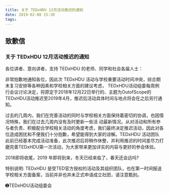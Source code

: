 ```yaml
---
title: 关于 TEDxHDU 12月活动推迟的通知
date: 2019-02-08 15:30
tags: 
---
```


## 致歉信

<!-- more -->

### 关于 TEDxHDU 12月活动推迟的通知

各位讲者、意向讲者，支持 TEDxHDU 的老师、同学和社会各届人士：

非常抱歉地通知各位，因此次 TEDxHDU 活动与学校重要活动时间冲突，综合期末复习安排等各种因素和学校相关方面的建议考虑， TEDxHDU活动组委每周例行会议讨论决定，将原定于2018年12月22日举行的、主题为OutofScope的TEDxHDU活动推迟至2019年4月，推迟后活动具体时间与地点将会在之后另行通知。

过去的几周内，我们在完善活动的同时与学校相关方面保持着密切的协调，也因情况特殊，我们在过去几周内没有及时更新一些活 动最新情况。从对活动和所有参与者负责、积极配合学校相关活动的角度考虑，我们最终决定推迟活动，因此对各位造成困扰和不便我们十分抱歉，希望能得到大家的谅解。TEDxHDU 活动团队此前已经基本完成活动准备，此次推迟后将稍作休整，并利用推迟的时间差尽力打磨完善TEDxHDU第一次活动，为大家带来更加详实的内容与更好的参会体验。

2018即将收尾，2019 年即将到来，冬天已经来临了，春天还会远吗?

特别说明: TEDxHDU 是受TED官方授权的活动及其组织团队，也在第一时间报送学校相关方面备案，当前并非也并未正式申请成立社团，请注意甄别。

➊TEDxHDU活动组委会

